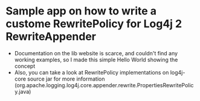 # Sample app on how to write a custome RewritePolicy for Log4j 2 RewriteAppender
- Documentation on the lib website is scarce, and couldn't find any working examples, so I made this simple Hello World showing the concept
- Also, you can take a look at RewritePolicy implementations on log4j-core source jar for more information (org.apache.logging.log4j.core.appender.rewrite.PropertiesRewritePolicy.java)
